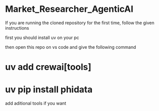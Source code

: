 # Market_Researcher_AgenticAI

If you are running the cloned repository for the first time, follow the given instructions

first you should install uv on your pc

then open this repo on vs code and give the following command

# uv add crewai[tools]
# uv pip install phidata

add aditional tools if you want
